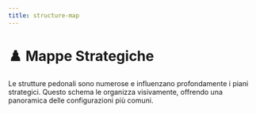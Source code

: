 ```yaml
---
title: structure-map
---
```


# ♟️ Mappe Strategiche

<div class="mt-6 text-left">
  <p class="text-base text-gray-500 leading-relaxed">
    Le strutture pedonali sono numerose e influenzano profondamente i piani strategici. Questo schema le organizza visivamente, offrendo una panoramica delle configurazioni più comuni.
  </p>
</div>

<PieChart />

<Footer />

<script setup>
  import PieChart from '../components/Chart.vue';
</script>
